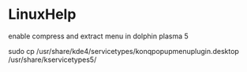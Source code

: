 # LinuxHelp

enable compress and extract menu in dolphin plasma 5

sudo cp /usr/share/kde4/servicetypes/konqpopupmenuplugin.desktop /usr/share/kservicetypes5/
